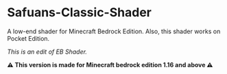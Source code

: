 # Safuans-Classic-Shader

A low-end shader for Minecraft Bedrock Edition. Also, this shader works on Pocket Edition.

_This is an edit of EB Shader._

**⚠️ This version is made for Minecraft bedrock edition 1.16 and above ⚠️**
